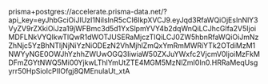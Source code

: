 prisma+postgres://accelerate.prisma-data.net/?api_key=eyJhbGciOiJIUzI1NiIsInR5cCI6IkpXVCJ9.eyJqd3RfaWQiOjEsInNlY3VyZV9rZXkiOiJza19jWFBmc3d5d1YxSlpmYVY4b2dqWnQiLCJhcGlfa2V5IjoiMDFLNkVYQlkwTlQwR1dWOTJUSERaMjczTlQiLCJ0ZW5hbnRfaWQiOiJmNzZhNjc5YzBhNTljNjNiYzNiODEzN2VhMjhlZmQxYmRmMWRiYTk2OTdiMzM1NWYyNGE0OWJhYzhhZWUwOGQ3IiwiaW50ZXJuYWxfc2VjcmV0IjoiMzFkMDFmZGYtNWQ5Mi00YjkwLThlYmUtZTE4MGM5MzNlZmI0In0.HRRaMeqUsgyrr50HpSioIcPIIOfgj8QMEnulaUt_xtA